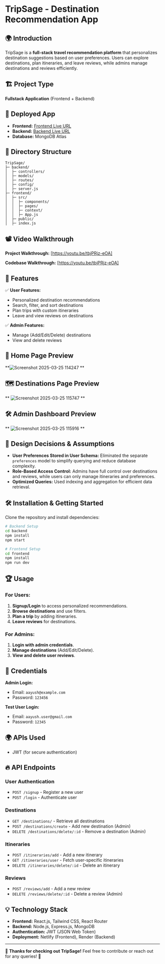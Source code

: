 # TripSage - Destination Recommendation App

## 🌍 Introduction
TripSage is a **full-stack travel recommendation platform** that personalizes destination suggestions based on user preferences. Users can explore destinations, plan itineraries, and leave reviews, while admins manage destinations and reviews efficiently.

## 🏗️ Project Type
**Fullstack Application** (Frontend + Backend)

## 🚀 Deployed App
- **Frontend:** [Frontend Live URL](https://tripsage.netlify.app/)
- **Backend:** [Backend Live URL](https://tripsage.onrender.com)
- **Database:** MongoDB Atlas

## 📁 Directory Structure
```
TripSage/
├─ backend/
│  ├─ controllers/
│  ├─ models/
│  ├─ routes/
│  ├─ config/
│  ├─ server.js
├─ frontend/
│  ├─ src/
│  │  ├─ components/
│  │  ├─ pages/
│  │  ├─ context/
│  │  ├─ App.js
│  ├─ public/
│  ├─ index.js
```

## 📽️ Video Walkthrough
**Project Walkthrough:** [https://youtu.be/tbjPRjz-eOA]

**Codebase Walkthrough:** [https://youtu.be/tbjPRjz-eOA]

## 🌟 Features
✅ **User Features:**  
- Personalized destination recommendations
- Search, filter, and sort destinations
- Plan trips with custom itineraries
- Leave and view reviews on destinations

✅ **Admin Features:**  
- Manage (Add/Edit/Delete) destinations
- View and delete reviews

## 🎨 Home Page Preview
**![Screenshot 2025-03-25 114247](https://github.com/user-attachments/assets/18d3cbc0-e630-4079-a2ac-c4c684a2c59a)
**

## 🗺️ Destinations Page Preview
** ![Screenshot 2025-03-25 115747](https://github.com/user-attachments/assets/4340459c-f5ee-4a30-af15-a3c1d6e4bb56)
           **

## 🛠️ Admin Dashboard Preview
** ![Screenshot 2025-03-25 115916](https://github.com/user-attachments/assets/d25e9614-8bdb-4e31-b216-0ae32287c524)
     **

## 🎯 Design Decisions & Assumptions
- **User Preferences Stored in User Schema:** Eliminated the separate `preferences` model to simplify querying and reduce database complexity.
- **Role-Based Access Control:** Admins have full control over destinations and reviews, while users can only manage itineraries and preferences.
- **Optimized Queries:** Used indexing and aggregation for efficient data retrieval.

## 🛠️ Installation & Getting Started
Clone the repository and install dependencies:
```bash
# Backend Setup
cd backend
npm install
npm start

# Frontend Setup
cd frontend
npm install
npm run dev
```

## 🏆 Usage
### **For Users:**
1. **Signup/Login** to access personalized recommendations.
2. **Browse destinations** and use filters.
3. **Plan a trip** by adding itineraries.
4. **Leave reviews** for destinations.

### **For Admins:**
1. **Login with admin credentials**.
2. **Manage destinations** (Add/Edit/Delete).
3. **View and delete user reviews**.

## 🔑 Credentials
**Admin Login:**  
- Email: `aayush@example.com`  
- Password: `123456`  

**Test User Login:**  
- Email: `aayush.user@gmail.com`  
- Password: `12345`  

## 🌍 APIs Used
- JWT (for secure authentication)

## 🔥 API Endpoints
### **User Authentication**
- `POST /signup` - Register a new user
- `POST /login` - Authenticate user

### **Destinations**
- `GET /destinations/` - Retrieve all destinations
- `POST /destinations/create` - Add new destination (Admin)
- `DELETE /destinations/delete/:id` - Remove a destination (Admin)

### **Itineraries**
- `POST /itineraries/add` - Add a new itinerary
- `GET /itineraries/user` - Fetch user-specific itineraries
- `DELETE /itineraries/delete/:id` - Delete an itinerary

### **Reviews**
- `POST /reviews/add` - Add a new review
- `DELETE /reviews/delete/:id` - Delete a review (Admin)

## 💡 Technology Stack
- **Frontend:** React.js, Tailwind CSS, React Router
- **Backend:** Node.js, Express.js, MongoDB
- **Authentication:** JWT (JSON Web Token)
- **Deployment:** Netlify (Frontend), Render (Backend)

---
🙌 **Thanks for checking out TripSage!** Feel free to contribute or reach out for any queries! 🚀


